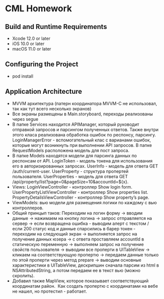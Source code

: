 #  CML Homework

## Build and Runtime Requirements
+ Xcode 12.0 or later
+ iOS 10.0 or later
+ macOS 11.0 or later

## Configuring the Project
+ pod install

## Application Architecture
+ MVVM архитектура (патерн координатора MVVM-C не использовал, так как тут всего несколько экранов)
+ Все экраны размещены в Main.storyboard, переходы реализованы через segue
+ В папке Services находится APIManager, который руководит отправкой запросов и парсингом полученных ответов. Также внутри этого класа реализована обработка ошибок по респонсу, парсингу. LoginManagerError - вспомогательный клас с варианами ошибок, которые могут возникнуть при выполнении API запросов. В папке RequestModels расположена модель для пост запроса.
+ В папке Models находятся модели для парсинга данных по респонсам от API. LoginToken - модель токена для использования его в авторизированных запросах. UserInfo - модель для ответа GET /auth/current-user. UserProperty - структура пропертей пользователя. UserProperties - модель для ответа GET /api/property/list?page=0&pageSize=10&accountId=${x}.
+ Views: LoginViewController - контроллер Show login form. UserPropertyListViewController - контроллер Show properties list. PropertyDetailsViewController - контроллер Show property’s page.
+ ViewModels: вью модели для размещения логики по каждому с вью контроллеров.
+ Общий принцып таков: Переходим на логин форму -> вводим данные -> нажимаем на кнопку логина -> запрос отправляется на сервер -> если возвращена ошибка - выводим алерт с текстом / если 200 статус код и данные спарсились в барер токен - переходим на следующий экран -> выполняется запрос на получение данных юзера -> с ответа проставляем accountId в статическую переменную -> выполняем запрос на получение свойств пользователя -> выводим все проперти в UITableView -> кликаем на соответствующую пропертю -> передаем данные только по этой проперти через метод prepare -> выводим основные характеристики в UITableView, дескрипшин сначала парсим из html в NSAttributedString, а потом передаем ее в текст вью (можно скролить).
+ Добавил также MapView, которое показывает соответствующий координатам район.  Как создать пропертю с координатами на вебе не нашел, но протестил - работает.
